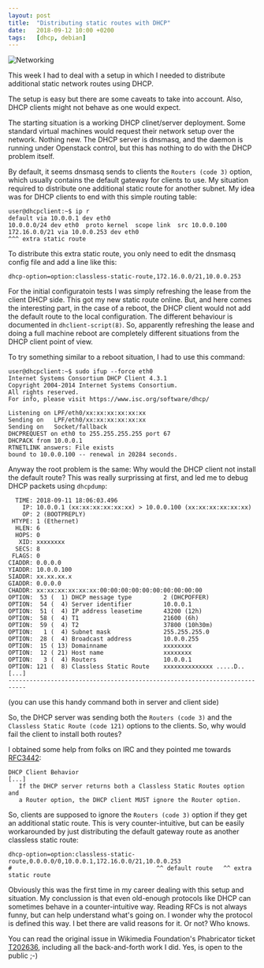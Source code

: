```yaml
---
layout: post
title:  "Distributing static routes with DHCP"
date:   2018-09-12 10:00 +0200
tags:	[dhcp, debian]
---
```


![Networking][networking]

This week I had to deal with a setup in which I needed to distribute additional
static network routes using DHCP.

The setup is easy but there are some caveats to take into account.
Also, DHCP clients might not behave as one would expect.

<!--more-->

The starting situation is a working DHCP clinet/server deployment. Some standard
virtual machines would request their network setup over the network.
Nothing new. The DHCP server is dnsmasq, and the daemon is running under
Openstack control, but this has nothing to do with the DHCP problem itself.

By default, it seems dnsmasq sends to clients the `Routers (code 3)` option,
which usually contains the default gateway for clients to use.
My situation required to distribute one additional static route for another
subnet. My idea was for DHCP clients to end with this simple routing table:

```
user@dhcpclient:~$ ip r
default via 10.0.0.1 dev eth0 
10.0.0.0/24 dev eth0  proto kernel  scope link  src 10.0.0.100 
172.16.0.0/21 via 10.0.0.253 dev eth0
^^^ extra static route
```
To distribute this extra static route, you only need to edit the dnsmasq config
file and add a line like this:

```
dhcp-option=option:classless-static-route,172.16.0.0/21,10.0.0.253
```

For the initial configuratoin tests I was simply refreshing the lease from the client DHCP side.
This got my new static route online. But, and here comes the interesting part, in the case of a
reboot, the DHCP client would not add the default route to the local configuration. The different
behaviour is documented in `dhclient-script(8)`. So, apparently refreshing the lease and doing a
full machine reboot are completely different situations from the DHCP client point of view.

To try something similar to a reboot situation, I had to use this command:
```
user@dhcpclient:~$ sudo ifup --force eth0
Internet Systems Consortium DHCP Client 4.3.1
Copyright 2004-2014 Internet Systems Consortium.
All rights reserved.
For info, please visit https://www.isc.org/software/dhcp/

Listening on LPF/eth0/xx:xx:xx:xx:xx:xx
Sending on   LPF/eth0/xx:xx:xx:xx:xx:xx
Sending on   Socket/fallback
DHCPREQUEST on eth0 to 255.255.255.255 port 67
DHCPACK from 10.0.0.1
RTNETLINK answers: File exists
bound to 10.0.0.100 -- renewal in 20284 seconds.
```

Anyway the root problem is the same: Why would the DHCP client not install the default route?
This was really surprissing at first, and led me to debug DHCP packets using `dhcpdump`:

```
  TIME: 2018-09-11 18:06:03.496
    IP: 10.0.0.1 (xx:xx:xx:xx:xx:xx) > 10.0.0.100 (xx:xx:xx:xx:xx:xx)
    OP: 2 (BOOTPREPLY)
 HTYPE: 1 (Ethernet)
  HLEN: 6
  HOPS: 0
   XID: xxxxxxxx
  SECS: 8
 FLAGS: 0
CIADDR: 0.0.0.0
YIADDR: 10.0.0.100
SIADDR: xx.xx.xx.x
GIADDR: 0.0.0.0
CHADDR: xx:xx:xx:xx:xx:xx:00:00:00:00:00:00:00:00:00:00
OPTION:  53 (  1) DHCP message type         2 (DHCPOFFER)
OPTION:  54 (  4) Server identifier         10.0.0.1
OPTION:  51 (  4) IP address leasetime      43200 (12h)
OPTION:  58 (  4) T1                        21600 (6h)
OPTION:  59 (  4) T2                        37800 (10h30m)
OPTION:   1 (  4) Subnet mask               255.255.255.0
OPTION:  28 (  4) Broadcast address         10.0.0.255
OPTION:  15 ( 13) Domainname                xxxxxxxx
OPTION:  12 ( 21) Host name                 xxxxxxxx
OPTION:   3 (  4) Routers                   10.0.0.1
OPTION: 121 (  8) Classless Static Route    xxxxxxxxxxxxxx .....D..                 
[...]
---------------------------------------------------------------------------
```
(you can use this handy command both in server and client side)

So, the DHCP server was sending both the `Routers (code 3)` and the
`Classless Static Route (code 121)` options to the clients. So, why would
fail the client to install both routes?

I obtained some help from folks on IRC and they pointed me
towards [RFC3442][rfc]:
```
DHCP Client Behavior
[...]
   If the DHCP server returns both a Classless Static Routes option and
   a Router option, the DHCP client MUST ignore the Router option.
```

So, clients are supposed to ignore the `Routers (code 3)` option if they get
an additional static route. This is very counter-intuitive, but can be easily
workarounded by just distributing the default gateway route as another
classless static route:

```
dhcp-option=option:classless-static-route,0.0.0.0/0,10.0.0.1,172.16.0.0/21,10.0.0.253
#                                         ^^ default route   ^^ extra static route 
```

Obviously this was the first time in my career dealing with this setup and situation.
My conclussion is that even old-enough protocols like DHCP can sometimes behave
in a counter-intuitive way. Reading RFCs is not always funny, but can help
understand what's going on. I wonder why the protocol is defined this way. I bet there
are valid reasons for it. Or not? Who knows.

You can read the original issue in Wikimedia Foundation's Phabricator ticket
[T202636][phab], including all the back-and-forth work I did.
Yes, is open to the public ;-)

[rfc]:			https://tools.ietf.org/html/rfc3442
[phab]:			https://phabricator.wikimedia.org/T202636
[networking]:		{{site.url}}/assets/networking.png
